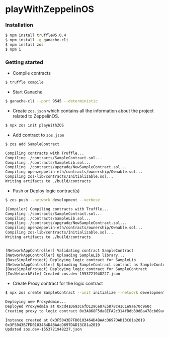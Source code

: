 # playWithZeppelinOS

### Installation
```bash
$ npm install truffle@5.0.4
$ npm install -g ganache-cli
$ npm install zos
$ npm i
```

### Getting started
- Compile contracts
```bash
$ truffle compile
```
- Start Ganache
```bash
$ ganache-cli --port 9545 --deterministic
```

- Create `zos.json` which contains all the information about the project related to ZeppelinOS.

```bash
$ npx zos init playWithZOS
```

- Add contract to `zos.json`

```bash
$ zos add SampleContract

Compiling contracts with Truffle...
Compiling ./contracts/SampleContract.sol...
Compiling ./contracts/SampleLib.sol...
Compiling ./contracts/upgrade/NewSampleContract.sol...
Compiling openzeppelin-eth/contracts/ownership/Ownable.sol...
Compiling zos-lib/contracts/Initializable.sol...
Writing artifacts to ./build/contracts
```

- Push or Deploy logic contract(s)

```bash
$ zos push --network development --verbose

[Compiler] Compiling contracts with Truffle...
Compiling ./contracts/SampleContract.sol...
Compiling ./contracts/SampleLib.sol...
Compiling ./contracts/upgrade/NewSampleContract.sol...
Compiling openzeppelin-eth/contracts/ownership/Ownable.sol...
Compiling zos-lib/contracts/Initializable.sol...
Writing artifacts to ./build/contracts


[NetworkAppController] Validating contract SampleContract
[NetworkAppController] Uploading SampleLib library...
[BaseSimpleProject] Deploying logic contract for SampleLib
[NetworkAppController] Uploading SampleContract contract as SampleContract
[BaseSimpleProject] Deploying logic contract for SampleContract
[ZosNetworkFile] Created zos.dev-1553721948227.json
```

- Create Proxy contract for the logic contract

```bash
$ npx zos create SampleContract --init initialize --network development

Deploying new ProxyAdmin...
Deployed ProxyAdmin at 0xcd41D693C6fD129Ce87E5878c41C1e9ae70c960c
Creating proxy to logic contract 0x3A868F5da8EFA2c314fBdb39dBa478cb69ac9360 and initializing by calling initialize with: 

Instance created at 0x3F5043B7FD0103464D4BAAcD697DAD13C81a2019
0x3F5043B7FD0103464D4BAAcD697DAD13C81a2019
Updated zos.dev-1553721948227.json
```

